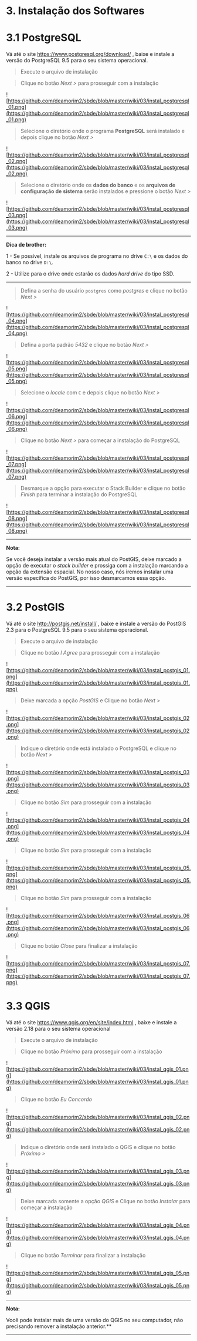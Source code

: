 # 3. Instalação dos Softwares

# 3.1 PostgreSQL

Vá até o site https://www.postgresql.org/download/ , baixe e instale a versão do PostgreSQL 9.5 para o seu sistema operacional.

>Execute o arquivo de instalação

>Clique no botão _Next >_ para prosseguir com a instalação

![https://github.com/deamorim2/sbde/blob/master/wiki/03/instal_postgresql_01.png](https://github.com/deamorim2/sbde/blob/master/wiki/03/instal_postgresql_01.png)

>Selecione o diretório onde o programa **PostgreSQL** será instalado e depois clique no botão _Next >_

![https://github.com/deamorim2/sbde/blob/master/wiki/03/instal_postgresql_02.png](https://github.com/deamorim2/sbde/blob/master/wiki/03/instal_postgresql_02.png)

>Selecione o diretório onde os **dados do banco** e os **arquivos de configuração de sistema** serão instalados e pressione o botão _Next >_

![https://github.com/deamorim2/sbde/blob/master/wiki/03/instal_postgresql_03.png](https://github.com/deamorim2/sbde/blob/master/wiki/03/instal_postgresql_03.png)

***
**Dica de brother:**

1 - Se possível, instale os arquivos de programa no drive `C:\` e os dados do banco no drive `D:\`.

2 - Utilize para o drive onde estarão os dados _hard drive_ do tipo SSD.
***

>Defina a senha do usuário `postgres` como _postgres_ e clique no botão _Next >_

![https://github.com/deamorim2/sbde/blob/master/wiki/03/instal_postgresql_04.png](https://github.com/deamorim2/sbde/blob/master/wiki/03/instal_postgresql_04.png)

>Defina a porta padrão _5432_ e clique no botão _Next >_

![https://github.com/deamorim2/sbde/blob/master/wiki/03/instal_postgresql_05.png](https://github.com/deamorim2/sbde/blob/master/wiki/03/instal_postgresql_05.png)

>Selecione o _locale_ com `C` e depois clique no botão _Next >_

![https://github.com/deamorim2/sbde/blob/master/wiki/03/instal_postgresql_06.png](https://github.com/deamorim2/sbde/blob/master/wiki/03/instal_postgresql_06.png)

>Clique no botão _Next >_ para começar a instalação do PostgreSQL

![https://github.com/deamorim2/sbde/blob/master/wiki/03/instal_postgresql_07.png](https://github.com/deamorim2/sbde/blob/master/wiki/03/instal_postgresql_07.png)

>Desmarque a opção para executar o Stack Builder e clique no botão _Finish_ para terminar a instalação do PostgreSQL

![https://github.com/deamorim2/sbde/blob/master/wiki/03/instal_postgresql_08.png](https://github.com/deamorim2/sbde/blob/master/wiki/03/instal_postgresql_08.png)

***
**Nota:**

Se você deseja instalar a versão mais atual do PostGIS, deixe marcado a opção de executar o _stack builder_ e prossiga com a instalação marcando a opção da extensão espacial. No nosso caso, nós iremos instalar uma versão específica do PostGIS, por isso desmarcamos essa opção.
***

# 3.2 PostGIS

Vá até o site http://postgis.net/install/ , baixe e instale a versão do PostGIS 2.3 para o PostgreSQL 9.5 para o seu sistema operacional.

>Execute o arquivo de instalação

>Clique no botão _I Agree_ para prosseguir com a instalação

![https://github.com/deamorim2/sbde/blob/master/wiki/03/instal_postgis_01.png](https://github.com/deamorim2/sbde/blob/master/wiki/03/instal_postgis_01.png)

>Deixe marcada a opção _PostGIS_ e Clique no botão _Next >_

![https://github.com/deamorim2/sbde/blob/master/wiki/03/instal_postgis_02.png](https://github.com/deamorim2/sbde/blob/master/wiki/03/instal_postgis_02.png)

>Indique o diretório onde está instalado o PostgreSQL e clique no botão _Next >_

![https://github.com/deamorim2/sbde/blob/master/wiki/03/instal_postgis_03.png](https://github.com/deamorim2/sbde/blob/master/wiki/03/instal_postgis_03.png)

>Clique no botão _Sim_ para prosseguir com a instalação 

![https://github.com/deamorim2/sbde/blob/master/wiki/03/instal_postgis_04.png](https://github.com/deamorim2/sbde/blob/master/wiki/03/instal_postgis_04.png)

>Clique no botão _Sim_ para prosseguir com a instalação 

![https://github.com/deamorim2/sbde/blob/master/wiki/03/instal_postgis_05.png](https://github.com/deamorim2/sbde/blob/master/wiki/03/instal_postgis_05.png)

>Clique no botão _Sim_ para prosseguir com a instalação 

![https://github.com/deamorim2/sbde/blob/master/wiki/03/instal_postgis_06.png](https://github.com/deamorim2/sbde/blob/master/wiki/03/instal_postgis_06.png)

>Clique no botão _Close_ para finalizar a instalação 

![https://github.com/deamorim2/sbde/blob/master/wiki/03/instal_postgis_07.png](https://github.com/deamorim2/sbde/blob/master/wiki/03/instal_postgis_07.png)

# 3.3 QGIS

Vá até o site https://www.qgis.org/en/site/index.html , baixe e instale a versão 2.18 para o seu sistema operacional

>Execute o arquivo de instalação

>Clique no botão _Próximo_ para prosseguir com a instalação

![https://github.com/deamorim2/sbde/blob/master/wiki/03/instal_qgis_01.png](https://github.com/deamorim2/sbde/blob/master/wiki/03/instal_qgis_01.png)

>Clique no botão _Eu Concordo_

![https://github.com/deamorim2/sbde/blob/master/wiki/03/instal_qgis_02.png](https://github.com/deamorim2/sbde/blob/master/wiki/03/instal_qgis_02.png)

>Indique o diretório onde será instalado o QGIS e clique no botão _Próximo >_

![https://github.com/deamorim2/sbde/blob/master/wiki/03/instal_qgis_03.png](https://github.com/deamorim2/sbde/blob/master/wiki/03/instal_qgis_03.png)

>Deixe marcada somente a opção _QGIS_ e Clique no botão _Instalar_ para começar a instalação

![https://github.com/deamorim2/sbde/blob/master/wiki/03/instal_qgis_04.png](https://github.com/deamorim2/sbde/blob/master/wiki/03/instal_qgis_04.png)

>Clique no botão _Terminar_ para finalizar a instalação 

![https://github.com/deamorim2/sbde/blob/master/wiki/03/instal_qgis_05.png](https://github.com/deamorim2/sbde/blob/master/wiki/03/instal_qgis_05.png)

***
**Nota:**

Você pode instalar mais de uma versão do QGIS no seu computador, não precisando remover a instalação anterior.**
***
